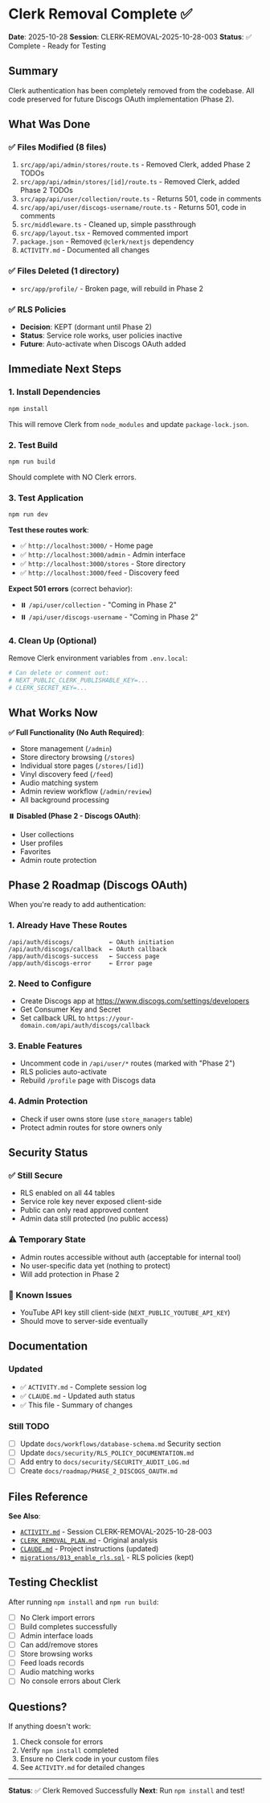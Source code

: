 # Clerk Removal Complete ✅

**Date**: 2025-10-28
**Session**: CLERK-REMOVAL-2025-10-28-003
**Status**: ✅ Complete - Ready for Testing

## Summary

Clerk authentication has been completely removed from the codebase. All code preserved for future Discogs OAuth implementation (Phase 2).

## What Was Done

### ✅ Files Modified (8 files)
1. `src/app/api/admin/stores/route.ts` - Removed Clerk, added Phase 2 TODOs
2. `src/app/api/admin/stores/[id]/route.ts` - Removed Clerk, added Phase 2 TODOs
3. `src/app/api/user/collection/route.ts` - Returns 501, code in comments
4. `src/app/api/user/discogs-username/route.ts` - Returns 501, code in comments
5. `src/middleware.ts` - Cleaned up, simple passthrough
6. `src/app/layout.tsx` - Removed commented import
7. `package.json` - Removed `@clerk/nextjs` dependency
8. `ACTIVITY.md` - Documented all changes

### ✅ Files Deleted (1 directory)
- `src/app/profile/` - Broken page, will rebuild in Phase 2

### ✅ RLS Policies
- **Decision**: KEPT (dormant until Phase 2)
- **Status**: Service role works, user policies inactive
- **Future**: Auto-activate when Discogs OAuth added

## Immediate Next Steps

### 1. Install Dependencies
```bash
npm install
```
This will remove Clerk from `node_modules` and update `package-lock.json`.

### 2. Test Build
```bash
npm run build
```
Should complete with NO Clerk errors.

### 3. Test Application
```bash
npm run dev
```

**Test these routes work**:
- ✅ `http://localhost:3000/` - Home page
- ✅ `http://localhost:3000/admin` - Admin interface
- ✅ `http://localhost:3000/stores` - Store directory
- ✅ `http://localhost:3000/feed` - Discovery feed

**Expect 501 errors** (correct behavior):
- ⏸️ `/api/user/collection` - "Coming in Phase 2"
- ⏸️ `/api/user/discogs-username` - "Coming in Phase 2"

### 4. Clean Up (Optional)
Remove Clerk environment variables from `.env.local`:
```bash
# Can delete or comment out:
# NEXT_PUBLIC_CLERK_PUBLISHABLE_KEY=...
# CLERK_SECRET_KEY=...
```

## What Works Now

**✅ Full Functionality (No Auth Required)**:
- Store management (`/admin`)
- Store directory browsing (`/stores`)
- Individual store pages (`/stores/[id]`)
- Vinyl discovery feed (`/feed`)
- Audio matching system
- Admin review workflow (`/admin/review`)
- All background processing

**⏸️ Disabled (Phase 2 - Discogs OAuth)**:
- User collections
- User profiles
- Favorites
- Admin route protection

## Phase 2 Roadmap (Discogs OAuth)

When you're ready to add authentication:

### 1. Already Have These Routes
```
/api/auth/discogs/          ← OAuth initiation
/api/auth/discogs/callback  ← OAuth callback
/app/auth/discogs-success   ← Success page
/app/auth/discogs-error     ← Error page
```

### 2. Need to Configure
- Create Discogs app at https://www.discogs.com/settings/developers
- Get Consumer Key and Secret
- Set callback URL to `https://your-domain.com/api/auth/discogs/callback`

### 3. Enable Features
- Uncomment code in `/api/user/*` routes (marked with "Phase 2")
- RLS policies auto-activate
- Rebuild `/profile` page with Discogs data

### 4. Admin Protection
- Check if user owns store (use `store_managers` table)
- Protect admin routes for store owners only

## Security Status

### ✅ Still Secure
- RLS enabled on all 44 tables
- Service role key never exposed client-side
- Public can only read approved content
- Admin data still protected (no public access)

### ⚠️ Temporary State
- Admin routes accessible without auth (acceptable for internal tool)
- No user-specific data yet (nothing to protect)
- Will add protection in Phase 2

### 📝 Known Issues
- YouTube API key still client-side (`NEXT_PUBLIC_YOUTUBE_API_KEY`)
- Should move to server-side eventually

## Documentation

### Updated
- ✅ `ACTIVITY.md` - Complete session log
- ✅ `CLAUDE.md` - Updated auth status
- ✅ This file - Summary of changes

### Still TODO
- [ ] Update `docs/workflows/database-schema.md` Security section
- [ ] Update `docs/security/RLS_POLICY_DOCUMENTATION.md`
- [ ] Add entry to `docs/security/SECURITY_AUDIT_LOG.md`
- [ ] Create `docs/roadmap/PHASE_2_DISCOGS_OAUTH.md`

## Files Reference

**See Also**:
- [`ACTIVITY.md`](ACTIVITY.md) - Session CLERK-REMOVAL-2025-10-28-003
- [`CLERK_REMOVAL_PLAN.md`](CLERK_REMOVAL_PLAN.md) - Original analysis
- [`CLAUDE.md`](CLAUDE.md) - Project instructions (updated)
- [`migrations/013_enable_rls.sql`](migrations/013_enable_rls.sql) - RLS policies (kept)

## Testing Checklist

After running `npm install` and `npm run build`:

- [ ] No Clerk import errors
- [ ] Build completes successfully
- [ ] Admin interface loads
- [ ] Can add/remove stores
- [ ] Store browsing works
- [ ] Feed loads records
- [ ] Audio matching works
- [ ] No console errors about Clerk

## Questions?

If anything doesn't work:
1. Check console for errors
2. Verify `npm install` completed
3. Ensure no Clerk code in your custom files
4. See `ACTIVITY.md` for detailed changes

---

**Status**: ✅ Clerk Removed Successfully
**Next**: Run `npm install` and test!
